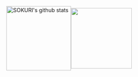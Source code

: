 <a href="https://github.com/k-3730"><img align="center" style="height:170px" src="https://github-readme-stats.vercel.app/api?username=k-3730&show_icons=true&include_all_commits=true&theme=nord&hide_border=true" alt="SOKURI's github stats" /></a><a href="https://github.com/k-3730"><img align="center" style="height:160px" src="https://github-readme-stats.vercel.app/api/top-langs/?username=k-3730&layout=compact&theme=nord&hide_border=true" /></a> 
